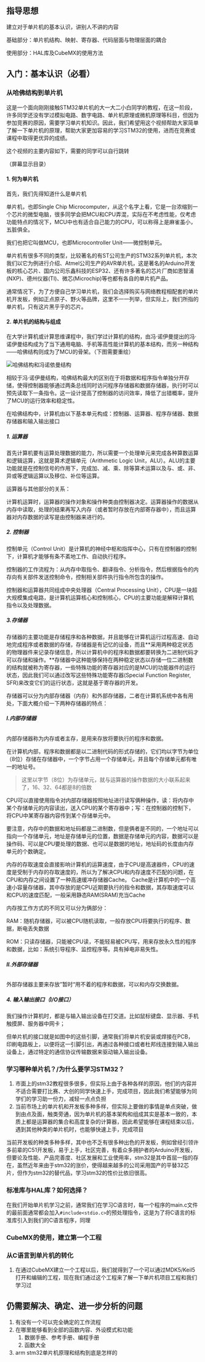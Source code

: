 ## 指导思想

建立对于单片机的基本认识，讲别人不讲的内容

基础部分：单片机结构、映射、寄存器、代码层面与物理层面的耦合

使用部分：HAL库及CubeMX的使用方法

## 入门：基本认识（必看）

### 从哈佛结构到单片机

这是一个面向刚刚接触STM32单片机的大一大二小白同学的教程，在这一阶段，许多同学还没有学过模拟电路、数字电路、单片机原理或微机原理等科目，但因为参加竞赛的原因，需要学习单片机知识。因此，我们希望用这个视频帮助大家简单了解一下单片机的原理，帮助大家更加容易的学习STM32的使用，进而在竞赛或课程中取得更优异的成绩。

这个视频的主要内容如下，需要的同学可以自行跳转

（屏幕显示目录）

#### **1. 何为单片机**

首先，我们先得知道什么是单片机

单片机，也即Single Chip Microcomputer，从这个名字上看，它是一台浓缩到一个芯片的微型电脑，很多同学会把MCU和CPU弄混，实际在不考虑性能，仅考虑功能特点的情况下，MCU中也有适合自己能力的CPU，可以称得上是麻雀虽小，五脏俱全。

我们也把它叫做MCU，也即Microcontroller Unit——微控制单元。

单片机有很多不同的类型，比较著名的有ST公司生产的STM32系列单片机，本次我们以它为例进行介绍、Atmel公司生产的AVR单片机，这是著名的Arduino开发板的核心芯片、国内公司乐鑫科技的ESP32、还有许多著名的芯片厂商如恩智浦(NXP)、德州仪器(TI)、微芯(Microchip)等也都有各自的单片机产品。

通常情况下，为了方便自己学习单片机，我们会选择购买与网络教程相配套的单片机开发板，例如正点原子、野火等品牌，这里不一一列举，但实际上，我们所指的单片机，只有这片黑乎乎的芯片。

#### **2. 单片机的结构与组成**

在大学计算机或计算思维课程中，我们学过计算机的结构，由冯·诺伊曼提出的冯·诺伊曼结构成为了当下通用电脑、手机等高性能计算机的基本结构，而另一种结构——哈佛结构则成为了MCU的骨架。（下图需要重绘）

![哈佛结构和冯诺依曼结构](https://picx.zhimg.com/v2-3333594d99b4c825d99737d7d771b99c_720w.jpg?source=172ae18b)

相较于冯·诺伊曼结构，哈佛结构最大的区别在于将数据和程序指令单独分开存储，使得控制器能够通过两条总线同时访问程序存储器和数据存储器，执行时可以预先读取下一条指令。这一设计提高了控制器的访问效率，降低了出错概率，提升了MCU的运行效率和稳定性。

在哈佛结构中，计算机由以下基本单元构成：控制器、运算器、程序存储器、数据存储器和输入输出接口

##### 1. 运算器

首先计算机要有运算处理数据的能力，所以需要一个处理单元来完成各种算数运算和逻辑运算，这就是算术逻辑单元（Arithmetic Logic Unit，ALU）。ALU的主要功能就是在控制信号的作用下，完成加、减、乘、除等算术运算以及与、或、非、异或等逻辑运算以及移位、补位等运算。

运算器与其他部分的关系：

计算机运算时，运算器的操作对象和操作种类由控制器决定。运算器操作的数据从内存中读取，处理的结果再写入内存（或者暂时存放在内部寄存器中），而且运算器对内存数据的读写是由控制器来进行的。

##### 2. 控制器

控制单元（Control Unit）是计算机的神经中枢和指挥中心，只有在控制器的控制下，计算机才能够有条不紊地工作、自动执行程序。

控制器的工作流程为：从内存中取指令、翻译指令、分析指令，然后根据指令的内存向有关部件发送控制命令，控制相关部件执行指令所包含的操作。

控制器和运算器共同组成中央处理器（Central Processing Unit），CPU是一块超大规模集成电路，是计算机运算核心和控制核心，CPU的主要功能是解释计算机指令以及处理数据。

##### **3.存储器**

存储器的主要功能是存储程序和各种数据，并且能够在计算机运行过程高速、自动地完成程序或者数据的存储，存储器是有记忆的设备，而且**采用两种稳定状态的物理器件来记录存储信息，所以计算机中的程序和数据都要转换为二进制代码才可以存储和操作。**存储器中这种能够保持在两种稳定状态以存储一位二进制数的结构就被称为寄存器，一些特殊功能的寄存器对应的是MCU的功能器件的运行状态，因此我们可以通过改写这些特殊功能寄存器(Special Function Register, SFR)来改变它们的运行状态，这就是基于寄存器的开发。

存储器可以分为内部存储器（内存）和外部存储器，二者在计算机系统中各有用处，下面大概介绍一下两种存储器的特点：

###### **Ⅰ.内部存储器**

内部存储器称为内存或者主存，是用来存放将要执行的程序和数据。

在计算机内部，程序和数据都是以二进制代码的形式存储的，它们均以字节为单位（8位）存储在存储器中，一个字节占用一个存储单元，并且每个存储单元都有唯一的地址号。

> 这里以字节（8位）为存储单元，就与运算器的操作数据的大小联系起来了，16、32、64都是8的倍数

CPU可以直接使用指令对内部存储器按照地址进行读写俩种操作，读：将内存中某个存储单元的内容读出，送入CPU的某个寄存器中；写：在控制器的控制下，将CPU中某寄存器内容传到某个存储单元中。

要注意，内存中的数据和地址码都是二进制数，但是俩者是不同的，一个地址可以指向一个存储单元，地址是存储单元的位置，数据是存储单元的内容，数据可以是操作码、可以是CPU要处理的数据、也可以是数据的地址，地址码的长度由内存单元的个数确定。

内存的存取速度会直接影响计算机的运算速度，由于CPU是高速器件，CPU的速度是受制于内存的存取速度的，所以为了解决CPU和内存速度不匹配的问题，在CPU和内存之间设置了一种高速缓冲存储器Cache。 Cache是计算机中的一个高速小容量存储器，其中存放的是CPU近期要执行的指令和数据，其存取速度可以和CPU的速度匹配，一般采用静态RAM(SRAM)充当Cache

内存按工作方式的不同又可以分为俩部分：

RAM：随机存储器，可以被CPU随机读取，一般存放CPU将要执行的程序、数据，断电丢失数据

ROM：只读存储器，只能被CPU读，不能轻易被CPU写，用来存放永久性的程序和数据，比如：系统引导程序、监控程序等。具有掉电非易失性。

###### **Ⅱ.外部存储器**

外部存储器主要来存放”暂时“用不着的程序和数据，可以和内存交换数据。

##### 4. 输入输出接口（I/O接口）

我们操作计算机时，都是与输入输出设备在打交道。比如鼠标键盘、显示器、手机触摸屏、服务器中网卡；

但单片机的接口就是如图中的这些引脚，通常我们将单片机安装或焊接在PCB，印刷电路板上，以便将这一引脚引出，再通过各种接口或者杜邦线连接到输入输出设备上，通过特定的通信协议传输数据来驱动输入输出设备。



### 学习哪种单片机？/为什么要学习STM32？
1. 市面上的stm32教程很多很多，但实际上由于各种各样的原因，他们的内容并不适合需要打比赛、大创的同学快速上手，完成项目，因此我们希望能够为同学们的学习助一份力，减轻一点点负担
2. 当前市场上的单片机和开发板多种多样，但实际上要做的事情是单点突破，做到由点及面，触类旁通，因为单片机的基本架构和组成其实是基本一致的，本质上都是运算器的集合和高度复杂的计算器，因此希望能够在课程结束以后，遇到其他种类的单片机时，也能够快速上手，完成项目

当前开发板的种类多种多样，其中也不乏有很多种出色的开发板，例如曾经引领许多前辈的C51开发板，易于上手，社区完善，有着众多拥护者的Arduino开发板，但要论及性能、产品完善度、社区发展和工业使用率，stm32是其中首屈一指的存在，虽然近年来由于stm32的涨价，使得越来越多的公司采用国产的平替32芯片，但作为stm32的替代品，学习stm32的性价比依旧很高。

### 标准库与HAL库？如何选择？

在我们开始单片机学习之前，通常我们在学习C语言时，每一个程序的main.c文件的最前面通常都会加入`#include<stdio.c>`的预处理指令，这是为了将C语言的标准库引入到我们的C语言程序，同理

### CubeMX的使用，建立第一个工程

### 从C语言到单片机的转化

1. 在通过CubeMX建立一个工程以后，我们就得到了一个可以通过MDK5/Keil5打开和编辑的工程，现在我们通过这个工程来了解一下单片机项目工程和我们学习过

## 仍需要解决、确定、进一步分析的问题
1. 有没有一个可以完全确定的工作流程
2. 在哪里能够看到全部的函数内容、外设模式和功能
   1. 数据手册、参考手册、编程手册
   2. 函数大全
3. arm stm32单片机原理和结构到底是怎样的